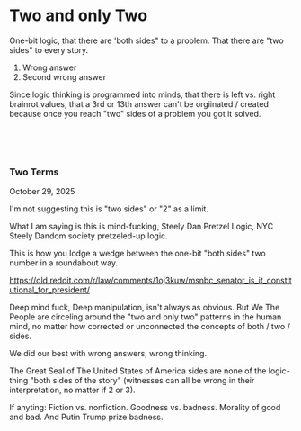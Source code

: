 # Two and only Two

One-bit logic, that there are 'both sides" to a problem. That there are "two sides" to every story.

1. Wrong answer
2. Second wrong answer

Since logic thinking is programmed into minds, that there is left vs. right brainrot values, that a 3rd or 13th answer can't be orgiinated / created because once you reach "two" sides of a problem you got it solved.

&nbsp;

&nbsp;

### Two Terms

October 29, 2025

I'm not suggesting this is "two sides" or "2" as a limit.

What I am saying is this is mind-fucking, Steely Dan Pretzel Logic, NYC Steely Dandom society pretzeled-up logic.

This is how you lodge a wedge between the one-bit "both sides" two number in a roundabout way.

https://old.reddit.com/r/law/comments/1oj3kuw/msnbc_senator_is_it_constitutional_for_president/

Deep mind fuck, Deep manipulation, isn't always as obvious. But We The People are circeling around the "two and only two" patterns in the human mind, no matter how corrected or unconnected the concepts of both / two / sides.

We did our best with wrong answers, wrong thinking. 

The Great Seal of The United States of America sides are none of the logic-thing "both sides of the story" (witnesses can all be wrong in their interpretation, no matter if 2 or 3).

If anyting: Fiction vs. nonfiction. Goodness vs. badness. Morality of good and bad. And Putin Trump prize badness.
